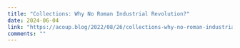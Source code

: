 ```yaml
---
title: "Collections: Why No Roman Industrial Revolution?"
date: 2024-06-04
link: "https://acoup.blog/2022/08/26/collections-why-no-roman-industrial-revolution/"
comments: ""
---
```


